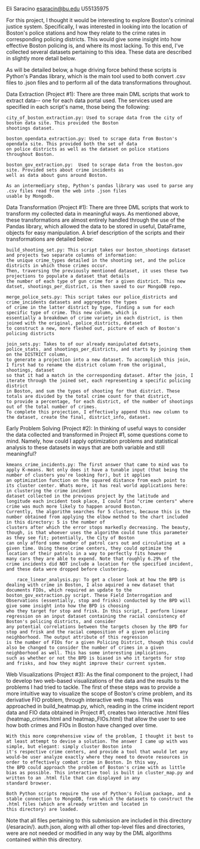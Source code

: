 Eli Saracino
esaracin@bu.edu
U55135975


For this project, I thought it would be interesting to explore Boston's criminal justice system. Specifically, I was interested
in looking into the location of Boston's police stations and how they relate to the crime rates in corresponding policing districts. 
This would give some insight into how effective Boston policing is, and where its most lacking. To this end, I've collected several
datasets pertaining to this idea. These data are described in slightly more detail below. 

As will be detailed below, a huge driving force behind these scripts is Python's Pandas library, which is the main tool used to 
both convert .csv files to .json files and to perform all of the data transformations throughout.


Data Extraction (Project #1):
	There are three main DML scripts that work to extract data-- one for each data portal used. The services used
	are specified in each script's name, those being the following:

	city_of_boston_extraction.py: Used to scrape data from the city of boston data site. This provided the Boston
	shootings dataset.

	boston_opendata_extraction.py: Used to scrape data from Boston's opendata site. This provided both the set of data
	on police districts as well as the dataset on police stations throughout Boston.

	boston_gov_extraction.py:  Used to scrape data from the boston.gov site. Provided sets about crime incidents as 
	well as data about guns around Boston.

	As an intermediary step, Python's pandas library was used to parse any .csv files read from the web into .json files
	usable by Mongodb.


Data Transformation (Project #1):
	There are three DML scripts that work to transform my collected data in meaningful ways. As mentioned above, these
	transformations are almost entirely handled through the use of the Pandas library, which allowed the data to be stored
	in useful, DataFrame, objects for easy manipulation. A brief description of the scripts and their transformations are 
	detailed below:
	
	build_shooting_set.py: This script takes our boston_shootings dataset and projects two separate columns of information:
	the unique crime_types detailed in the shooting set, and the police districts in which those crimes occur. 
	Then, traversing the previously mentioned dataset, it uses these two projections to populate a dataset that details 
	the number of each type of gun crime for a given district. This new datset, shootings_per_district, is then saved to our MongoDB repo.

	merge_police_sets.py: This script takes our police_districts and crime_incidents datasets and aggregates the types 
	of crime in the latter district by type, finding a sum for each specific type of crime. This new column, which is 
	essentially a breakdown of crime variety in each district, is then joined with the original, police_districts, dataset 
	to construct a new, more fleshed out, picture of each of Boston's policing districts		

	join_sets.py: Takes to of our already manipulated datsets, police_stats, and shootings_per_districts, and starts by joining them on the DISTRICT column, 
	to generate a projection into a new dataset. To accomplish this join, I first had to rename the district column from the original, shootings, dataset 
	so that it had a match in the corresponding dataset. After the join, I iterate through the joined set, each representing a specific policing district 
	in Boston, and sum the types of shooting for that district. These totals are divided by the total crime count for that district, 
	to provide a percentage, for each district, of the number of shootings out of the total number of crimes. 
	To complete this projection, I effectively append this new column to the dataset, create the final, district_info, dataset.


Early Problem Solving (Project #2):
	In thinking of useful ways to consider the data collected and transformed in Project #1, some questions come to mind. Namely, how could I apply optimization problems and statistical analysis
	to these datasets in ways that are both variable and still meaningful?

	kmeans_crime_incidents.py: The first answer that came to mind was to apply K-means. Not only does it have a tunable input (that being the number of clusters you're looking for), but it applies
	an optimization function on the squared distance from each point to its cluster center. Whats more, it has real world applications here: in clustering the crime incident
	dataset collected in the previous project by the latitude and longitude each incident took place, I could find "crime centers" where crime was much more likely to happen around Boston.
	Currently, the algorithm searches for 5 clusters, because this is the number obtained from applying the elbow method to the chart included in this directory: 5 is the number of 
	clusters after which the error stops markedly decreasing. The beauty, though, is that whoever uses the algorithm could tune this parameter as they see fit; potentially, the City of Boston
	can only afford some number of patrol cars out and circulating at a given time. Using these crime centers, they could optimize the location of their patrols in a way to perfectly fits however
	many cars they are able to expend. Note that roughly 6.29% of the crime incidents did NOT include a location for the specified incident, and these data were dropped before clustering.

        race_linear_analysis.py: To get a closer look at how the BPD is dealing with crime in Boston, I also aquired a new dataset that documents FIOs, which required an update to the 
	boston_gov_extraction.py script. These Field Interrogation and Observations (essentially, stop and frisks) conducted by the BPD will give some insight into how the BPD is choosing
	who they target for stop and frisk. In this script, I perform linear regression on an input dataset containing the racial consistency of Boston's policing districts, and consider 
	any potential correlations between the targets chosen by the BPD for stop and frisk and the racial composition of a given policing neighborhood. The output attribute of this regression
	is the number of FIOs for a given Policing District, though this could also be changed to consider the number of crimes in a given neighborhood as well. This has some interesting implications,
	such as whether or not the BPD is biased in who it targets for stop and frisks, and how they might improve their current system.


Web Visualizations (Project #3):
	As the final component to the project, I had to develop two web-based visualizations of the data and the results to the problems I had tried to tackle. The first of these steps was to provide
	a more intuitive way to visualize the scope of Boston's crime problem, and its derivative FIO problem, through interactive web maps. This was approached in build_heatmap.py, which, reading in the 
	crime incident report data and FIO data obtained in Project #1, creates two interactive .html files (heatmap_crimes.html and heatmap_FIOs.html) that allow the user to see how both crimes and FIOs
	in Boston have changed over time. 

	With this more comprehensive view of the problem, I thought it best to at least attempt to devise a solution. The answer I came up with was simple, but elegant: simply cluster Boston into 
	it's respective crime centers, and provide a tool that would let any would-be user analyze exactly where they need to devote resources in order to effectively combat crime in Boston. In this way,
	the BPD could approach the problem of Boston's crime with as little bias as possible. This interactive tool is built in cluster_map.py and written to an .html file that can displayed in any 
	standard browser.

	Both Python scripts require the use of Python's Folium package, and a stable connection to MongoDB, from which the datasets to construct the .html files (which are already written and located in
	this directory) are loaded.


Note that all files pertaining to this submission are included in this directory (/esaracin/). auth.json, along with all other top-level files and directories,
were are not needed or modified in any way by the DML algorithms contained within this directory.

